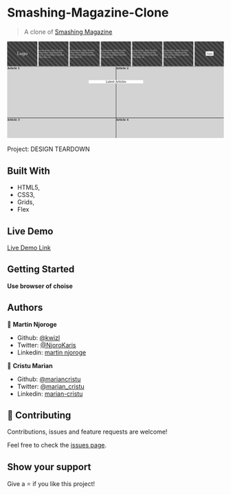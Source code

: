 # Smashing-Magazine-Clone

> A clone of [Smashing Magazine](https://www.smashingmagazine.com/)

![screenshot](screenshoot/screenshoot.png)

Project: DESIGN TEARDOWN

## Built With

- HTML5,
- CSS3,
- Grids,
- Flex

## Live Demo

[Live Demo Link](https://raw.githack.com/kwizl/smashing-magazine/complete-design/index.html)

## Getting Started

**Use browser of choise**

## Authors

👤 **Martin Njoroge**

- Github: [@kwizl](https://github.com/kwizl)
- Twitter: [@NjoroKaris](https://twitter.com/NjoroKaris)
- Linkedin: [martin njoroge](https://www.linkedin.com/in/martin-njoroge-098774110/)

👤 **Cristu Marian**

- Github: [@mariancristu](https://github.com/mariancristu)
- Twitter: [@marian_cristu](https://twitter.com/marian_cristu)
- Linkedin: [marian-cristu](https://www.linkedin.com/in/marian-cristu-b687b3197)

## 🤝 Contributing

Contributions, issues and feature requests are welcome!

Feel free to check the [issues page](https://github.com/kwizl/smashing-magazine/issues).

## Show your support

Give a ⭐️ if you like this project!
